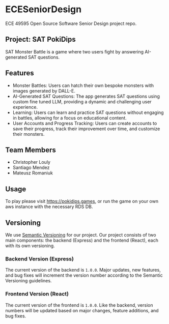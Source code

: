 # ECESeniorDesign

ECE 49595 Open Source Software Senior Design project repo.

## Project: SAT PokiDips

SAT Monster Battle is a game where two users fight by answering AI-generated SAT questions.

## Features
- Monster Battles: Users can hatch their own bespoke monsters with images generated by DALL-E.
- AI-Generated SAT Questions: The app generates SAT questions using custom fine tuned LLM, providing a dynamic and challenging user experience.
- Learning: Users can learn and practice SAT questions without engaging in battles, allowing for a focus on educational content.
- User Accounts and Progress Tracking: Users can create accounts to save their progress, track their improvement over time, and customize their monsters.

## Team Members

- Christopher Louly
- Santiago Mendez
- Mateusz Romaniuk

## Usage

To play please visit https://pokidips.games, or run the game on your own aws instance with the necessary RDS DB.

## Versioning

We use [Semantic Versioning](https://semver.org/) for our project. Our project consists of two main components: the backend (Express) and the frontend (React), each with its own versioning.

### Backend Version (Express)

The current version of the backend is `1.0.0`. Major updates, new features, and bug fixes will increment the version number according to the Semantic Versioning guidelines.

### Frontend Version (React)

The current version of the frontend is `1.0.0`. Like the backend, version numbers will be updated based on major changes, feature additions, and bug fixes.
